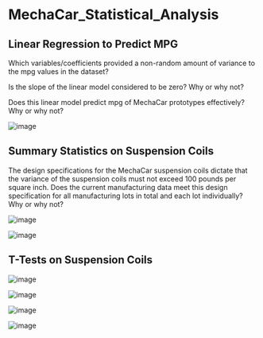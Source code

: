 # MechaCar_Statistical_Analysis

## Linear Regression to Predict MPG

Which variables/coefficients provided a non-random amount of variance to the mpg values in the dataset?

Is the slope of the linear model considered to be zero? Why or why not?

Does this linear model predict mpg of MechaCar prototypes effectively? Why or why not?

![image](https://user-images.githubusercontent.com/84694664/136656620-e7cfcbf2-5870-4bae-8b07-b2709a0f848e.png)

## Summary Statistics on Suspension Coils

The design specifications for the MechaCar suspension coils dictate that the variance of the suspension coils must not exceed 100 pounds per square inch. Does the current manufacturing data meet this design specification for all manufacturing lots in total and each lot individually? Why or why not?

![image](https://user-images.githubusercontent.com/84694664/136662045-6f0f7390-c304-49de-b076-612898467bc9.png)


![image](https://user-images.githubusercontent.com/84694664/136668958-2ad32a85-7f5d-4dd2-b343-3a223eccc90b.png)

## T-Tests on Suspension Coils

![image](https://user-images.githubusercontent.com/84694664/136662095-0bc47a4f-b540-4f17-9910-e727329b6bf0.png)

![image](https://user-images.githubusercontent.com/84694664/136669732-3d1e4fbd-f3ce-428f-82e6-439cb2303adf.png)

![image](https://user-images.githubusercontent.com/84694664/136669747-dba0875b-640c-418c-89a1-876e97fd468e.png)

![image](https://user-images.githubusercontent.com/84694664/136669760-010e5ca5-b4a9-4dc4-8150-88f195dfe7bd.png)
